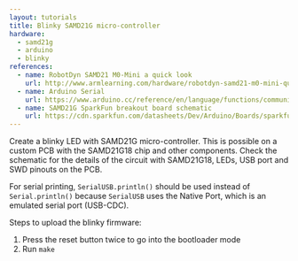 ```yaml
---
layout: tutorials
title: Blinky SAMD21G micro-controller
hardware:
  - samd21g
  - arduino
  - blinky
references:
  - name: RobotDyn SAMD21 M0-Mini a quick look
    url: http://www.armlearning.com/hardware/robotdyn-samd21-m0-mini-quick-look.php
  - name: Arduino Serial
    url: https://www.arduino.cc/reference/en/language/functions/communication/serial/
  - name: SAMD21G SparkFun breakout board schematic
    url: https://cdn.sparkfun.com/datasheets/Dev/Arduino/Boards/sparkfun-samd21-pro-breakout-v10.pdf
---
```


Create a blinky LED with SAMD21G micro-controller. This is possible on a custom PCB with the SAMD21G18 chip and other components. Check the schematic for the details of the circuit with SAMD21G18, LEDs, USB port and SWD pinouts on the PCB.

For serial printing, `SerialUSB.println()` should be used instead of `Serial.println()` because `SerialUSB` uses the Native Port, which is an emulated serial port (USB-CDC).

Steps to upload the blinky firmware:

1. Press the reset button twice to go into the bootloader mode
1. Run `make`
